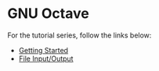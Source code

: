 # GNU Octave

For the tutorial series, follow the links below:

* [Getting Started](https://github.com/Sampreet/tutorials/blob/master/gists/octave/octave-getting-started.md)
* [File Input/Output](https://github.com/Sampreet/gists/blob/master/languages/octave/octave-file-io.md)